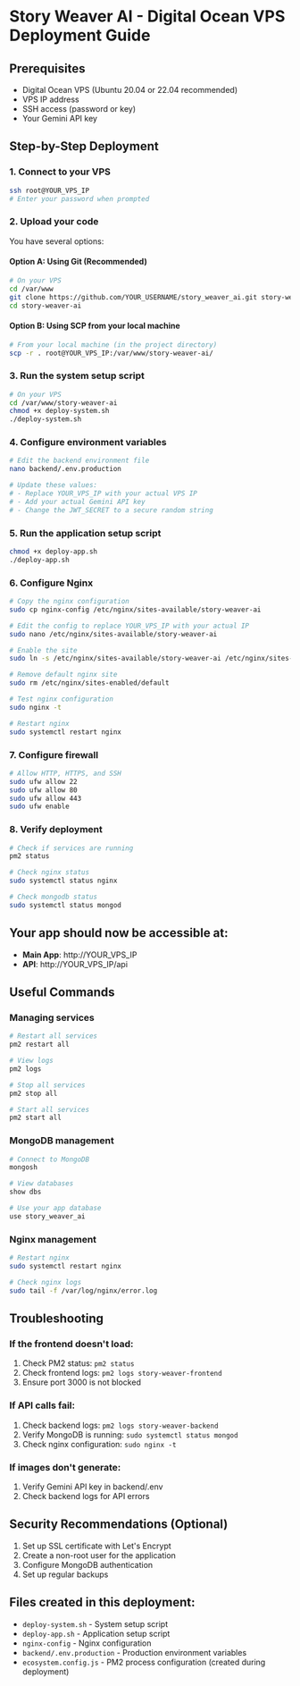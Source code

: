 # Story Weaver AI - Digital Ocean VPS Deployment Guide

## Prerequisites
- Digital Ocean VPS (Ubuntu 20.04 or 22.04 recommended)
- VPS IP address
- SSH access (password or key)
- Your Gemini API key

## Step-by-Step Deployment

### 1. Connect to your VPS
```bash
ssh root@YOUR_VPS_IP
# Enter your password when prompted
```

### 2. Upload your code
You have several options:

#### Option A: Using Git (Recommended)
```bash
# On your VPS
cd /var/www
git clone https://github.com/YOUR_USERNAME/story_weaver_ai.git story-weaver-ai
cd story-weaver-ai
```

#### Option B: Using SCP from your local machine
```bash
# From your local machine (in the project directory)
scp -r . root@YOUR_VPS_IP:/var/www/story-weaver-ai/
```

### 3. Run the system setup script
```bash
# On your VPS
cd /var/www/story-weaver-ai
chmod +x deploy-system.sh
./deploy-system.sh
```

### 4. Configure environment variables
```bash
# Edit the backend environment file
nano backend/.env.production

# Update these values:
# - Replace YOUR_VPS_IP with your actual VPS IP
# - Add your actual Gemini API key
# - Change the JWT_SECRET to a secure random string
```

### 5. Run the application setup script
```bash
chmod +x deploy-app.sh
./deploy-app.sh
```

### 6. Configure Nginx
```bash
# Copy the nginx configuration
sudo cp nginx-config /etc/nginx/sites-available/story-weaver-ai

# Edit the config to replace YOUR_VPS_IP with your actual IP
sudo nano /etc/nginx/sites-available/story-weaver-ai

# Enable the site
sudo ln -s /etc/nginx/sites-available/story-weaver-ai /etc/nginx/sites-enabled/

# Remove default nginx site
sudo rm /etc/nginx/sites-enabled/default

# Test nginx configuration
sudo nginx -t

# Restart nginx
sudo systemctl restart nginx
```

### 7. Configure firewall
```bash
# Allow HTTP, HTTPS, and SSH
sudo ufw allow 22
sudo ufw allow 80
sudo ufw allow 443
sudo ufw enable
```

### 8. Verify deployment
```bash
# Check if services are running
pm2 status

# Check nginx status
sudo systemctl status nginx

# Check mongodb status
sudo systemctl status mongod
```

## Your app should now be accessible at:
- **Main App**: http://YOUR_VPS_IP
- **API**: http://YOUR_VPS_IP/api

## Useful Commands

### Managing services
```bash
# Restart all services
pm2 restart all

# View logs
pm2 logs

# Stop all services
pm2 stop all

# Start all services
pm2 start all
```

### MongoDB management
```bash
# Connect to MongoDB
mongosh

# View databases
show dbs

# Use your app database
use story_weaver_ai
```

### Nginx management
```bash
# Restart nginx
sudo systemctl restart nginx

# Check nginx logs
sudo tail -f /var/log/nginx/error.log
```

## Troubleshooting

### If the frontend doesn't load:
1. Check PM2 status: `pm2 status`
2. Check frontend logs: `pm2 logs story-weaver-frontend`
3. Ensure port 3000 is not blocked

### If API calls fail:
1. Check backend logs: `pm2 logs story-weaver-backend`
2. Verify MongoDB is running: `sudo systemctl status mongod`
3. Check nginx configuration: `sudo nginx -t`

### If images don't generate:
1. Verify Gemini API key in backend/.env
2. Check backend logs for API errors

## Security Recommendations (Optional)
1. Set up SSL certificate with Let's Encrypt
2. Create a non-root user for the application
3. Configure MongoDB authentication
4. Set up regular backups

## Files created in this deployment:
- `deploy-system.sh` - System setup script
- `deploy-app.sh` - Application setup script  
- `nginx-config` - Nginx configuration
- `backend/.env.production` - Production environment variables
- `ecosystem.config.js` - PM2 process configuration (created during deployment)
